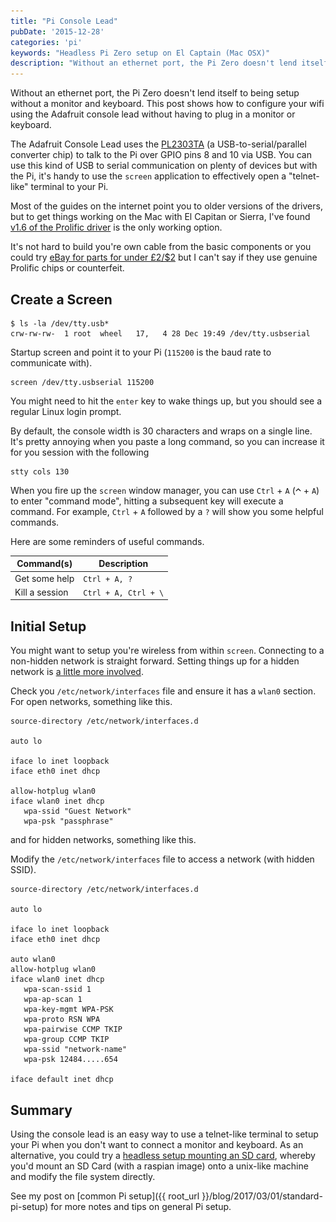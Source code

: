 ```yaml
---
title: "Pi Console Lead"
pubDate: '2015-12-28'
categories: 'pi'
keywords: "Headless Pi Zero setup on El Captain (Mac OSX)"
description: "Without an ethernet port, the Pi Zero doesn't lend itself to setting up without a monitor, this post shows how to configure your wifi using the Adafruit console lead"
---
```


Without an ethernet port, the Pi Zero doesn't lend itself to being setup without a monitor and keyboard. This post shows how to configure your wifi using the Adafruit console lead without having to plug in a monitor or keyboard.

The Adafruit Console Lead uses the [PL2303TA](http://www.prolific.com.tw/US/ShowProduct.aspx?pcid=41) (a USB-to-serial/parallel converter chip) to talk to the Pi over GPIO pins 8 and 10 via USB. You can use this kind of USB to serial communication on plenty of devices but with the Pi, it's handy to use the `screen` application to effectively open a "telnet-like" terminal to your Pi.

<!-- more -->

Most of the guides on the internet point you to older versions of the drivers, but to get things working on the Mac with El Capitan or Sierra, I've found [v1.6 of the Prolific driver](http://www.prolific.com.tw/US/ShowProduct.aspx?p_id=229&pcid=41) is the only working option.


It's not hard to build you're own cable from the basic components or you could try [eBay for parts for under £2/$2](http://www.ebay.co.uk/sch/i.html?_from=R40&_trksid=p2050601.m570.l1313.TR0.TRC0.H0.XPL2303TA.TRS0&_nkw=PL2303TA&_sacat=0) but I can't say if they use genuine Prolific chips or counterfeit.


## Create a Screen

    $ ls -la /dev/tty.usb*
    crw-rw-rw-  1 root  wheel   17,   4 28 Dec 19:49 /dev/tty.usbserial

Startup screen and point it to your Pi (`115200` is the baud rate to communicate with).

    screen /dev/tty.usbserial 115200

You might need to hit the `enter` key to wake things up, but you should see a regular Linux login prompt.

By default, the console width is 30 characters and wraps on a single line. It's pretty annoying when you paste a long command, so you can increase it for you session with the following

    stty cols 130


When you fire up the `screen` window manager, you can use `Ctrl` + `A` (![Option](/images/ks_control.gif) + `A`) to enter "command mode", hitting a subsequent key will execute a command. For example, `Ctrl` + `A` followed by a `?` will show you some helpful commands.

Here are some reminders of useful commands.

| Command(s)        | Description
|-------------------|------------------------
| Get some help     | `Ctrl + A, ?`
| Kill a session    | `Ctrl + A, Ctrl + \`


## Initial Setup

You might want to setup you're wireless from within `screen`. Connecting to a non-hidden network is straight forward. Setting things up for a hidden network is [a little more involved](http://www.dafinga.net/2013/01/how-to-setup-raspberry-pi-with-hidden.html).

Check you `/etc/network/interfaces` file and ensure it has a `wlan0` section. For open networks, something like this.

    source-directory /etc/network/interfaces.d

    auto lo

    iface lo inet loopback
    iface eth0 inet dhcp

    allow-hotplug wlan0
    iface wlan0 inet dhcp
       wpa-ssid "Guest Network"
       wpa-psk "passphrase"

and for hidden networks, something like this.

Modify the `/etc/network/interfaces` file to access a network (with hidden SSID).

    source-directory /etc/network/interfaces.d

    auto lo

    iface lo inet loopback
    iface eth0 inet dhcp

    auto wlan0
    allow-hotplug wlan0
    iface wlan0 inet dhcp
       wpa-scan-ssid 1
       wpa-ap-scan 1
       wpa-key-mgmt WPA-PSK
       wpa-proto RSN WPA
       wpa-pairwise CCMP TKIP
       wpa-group CCMP TKIP
       wpa-ssid "network-name"
       wpa-psk 12484.....654

    iface default inet dhcp


## Summary

Using the console lead is an easy way to use a telnet-like terminal to setup your Pi when you don't want to connect a monitor and keyboard. As an alternative, you could try a [headless setup mounting an SD card](http://davidmaitland.me/2015/12/raspberry-pi-zero-headless-setup/), whereby you'd mount an SD Card (with a raspian image) onto a unix-like machine and modify the file system directly.

See my post on [common Pi setup]({{ root_url }}/blog/2017/03/01/standard-pi-setup) for more notes and tips on general Pi setup.
